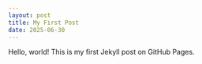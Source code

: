 ```yaml
---
layout: post
title: My First Post
date: 2025-06-30
---
```


Hello, world! This is my first Jekyll post on GitHub Pages.
